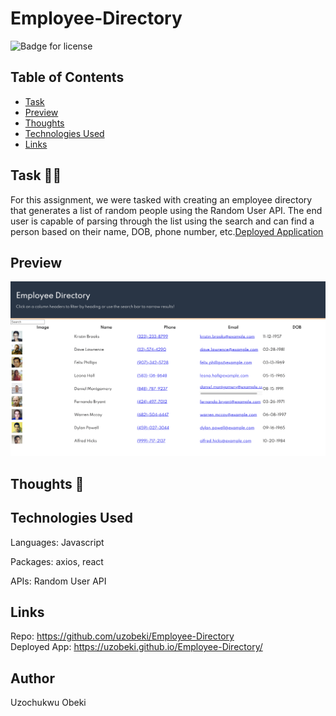 # Employee-Directory

  ![Badge for license](https://img.shields.io/badge/license-MIT-blue)<br/>


  ## Table of Contents
  * [Task](#task)
  * [Preview](#preview)
  * [Thoughts](#thoughts)
  * [Technologies Used](#technologies)
  * [Links](#links)

## Task :man_technologist:
For this assignment, we were tasked with creating an employee directory that generates a list of random people using the Random User API. The end user is capable of parsing through the list using the search and can find a person based on their name, DOB, phone number, etc.[Deployed Application](https://uzobeki.github.io/Employee-Directory/)


## Preview

![Employee Directory Preview](assets/Employee-Directory.png)



## Thoughts :thinking:


## Technologies Used
Languages: Javascript

Packages: axios, react

APIs: Random User API


## Links
Repo: https://github.com/uzobeki/Employee-Directory<br>
Deployed App: https://uzobeki.github.io/Employee-Directory/


## Author
Uzochukwu Obeki